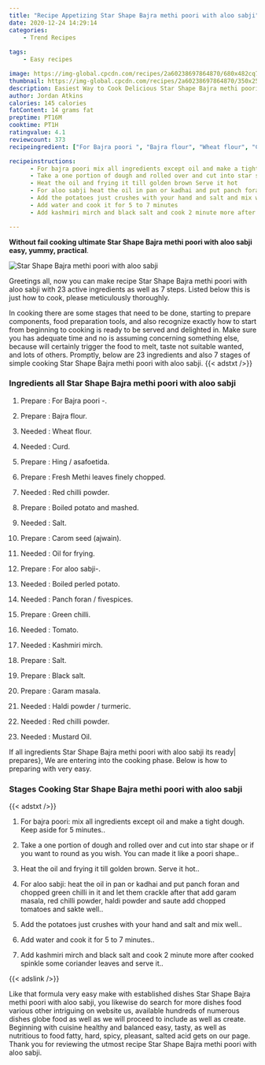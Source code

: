 ```yaml
---
title: "Recipe Appetizing Star Shape Bajra methi poori with aloo sabji"
date: 2020-12-24 14:29:14
categories:
    - Trend Recipes
    
tags:
    - Easy recipes

image: https://img-global.cpcdn.com/recipes/2a60238697864870/680x482cq70/star-shape-bajra-methi-poori-with-aloo-sabji-recipe-main-photo.jpg
thumbnail: https://img-global.cpcdn.com/recipes/2a60238697864870/350x250cq70/star-shape-bajra-methi-poori-with-aloo-sabji-recipe-main-photo.jpg
description: Easiest Way to Cook Delicious Star Shape Bajra methi poori with aloo sabji with 23 ingredients and 7 stages of easy cooking.
author: Jordan Atkins
calories: 145 calories
fatContent: 14 grams fat
preptime: PT16M
cooktime: PT1H
ratingvalue: 4.1
reviewcount: 373
recipeingredient: ["For Bajra poori ", "Bajra flour", "Wheat flour", "Curd", "Hing  asafoetida", "Fresh Methi leaves  finely chopped", "Red chilli powder", "Boiled potato and mashed", "Salt", "Carom seed ajwain", "Oil for frying", "For aloo sabji", "Boiled perled potato", "Panch foran  fivespices", "Green chilli", "Tomato", "Kashmiri mirch", "Salt", "Black salt", "Garam masala", "Haldi powder  turmeric", "Red chilli powder", "Mustard Oil"]

recipeinstructions: 
      - For bajra poori mix all ingredients except oil and make a tight dough Keep aside for 5 minutes 
      - Take a one portion of dough and rolled over and cut into star shape or if you want to round as you wish You can made it like a poori shape 
      - Heat the oil and frying it till golden brown Serve it hot 
      - For aloo sabji heat the oil in pan or kadhai and put panch foran and chopped green chilli in it and let them crackle after that add garam masala red chilli powder haldi powder and saute add chopped tomatoes and sakte well 
      - Add the potatoes just crushes with your hand and salt and mix well 
      - Add water and cook it for 5 to 7 minutes 
      - Add kashmiri mirch and black salt and cook 2 minute more after cooked spinkle some coriander leaves and serve it

---
```




**Without fail cooking ultimate Star Shape Bajra methi poori with aloo sabji easy, yummy, practical**. 


![Star Shape Bajra methi poori with aloo sabji](https://img-global.cpcdn.com/recipes/2a60238697864870/680x482cq70/star-shape-bajra-methi-poori-with-aloo-sabji-recipe-main-photo.jpg "Star Shape Bajra methi poori with aloo sabji")




Greetings all, now you can make recipe Star Shape Bajra methi poori with aloo sabji with 23 active ingredients as well as 7 steps. Listed below this is just how to cook, please meticulously thoroughly.

In cooking there are some stages that need to be done, starting to prepare components, food preparation tools, and also recognize exactly how to start from beginning to cooking is ready to be served and delighted in. Make sure you has adequate time and no is assuming concerning something else, because will certainly trigger the food to melt, taste not suitable wanted, and lots of others. Promptly, below are 23 ingredients and also 7 stages of simple cooking Star Shape Bajra methi poori with aloo sabji.
{{< adstxt />}}

### Ingredients all Star Shape Bajra methi poori with aloo sabji


1. Prepare  : For Bajra poori -.

1. Prepare  : Bajra flour.

1. Needed  : Wheat flour.

1. Needed  : Curd.

1. Prepare  : Hing / asafoetida.

1. Prepare  : Fresh Methi leaves  finely chopped.

1. Needed  : Red chilli powder.

1. Prepare  : Boiled potato and mashed.

1. Needed  : Salt.

1. Prepare  : Carom seed (ajwain).

1. Needed  : Oil for frying.

1. Prepare  : For aloo sabji-.

1. Needed  : Boiled perled potato.

1. Needed  : Panch foran / fivespices.

1. Prepare  : Green chilli.

1. Needed  : Tomato.

1. Needed  : Kashmiri mirch.

1. Prepare  : Salt.

1. Prepare  : Black salt.

1. Prepare  : Garam masala.

1. Needed  : Haldi powder / turmeric.

1. Needed  : Red chilli powder.

1. Needed  : Mustard Oil.



If all ingredients Star Shape Bajra methi poori with aloo sabji its ready| prepares}, We are entering into the cooking phase. Below is how to preparing with very easy.

### Stages Cooking Star Shape Bajra methi poori with aloo sabji

{{< adstxt />}}


1. For bajra poori: mix all ingredients except oil and make a tight dough. Keep aside for 5 minutes..



1. Take a one portion of dough and rolled over and cut into star shape or if you want to round as you wish. You can made it like a poori shape..



1. Heat the oil and frying it till golden brown. Serve it hot..



1. For aloo sabji: heat the oil in pan or kadhai and put panch foran and chopped green chilli in it and let them crackle after that add garam masala, red chilli powder, haldi powder and saute add chopped tomatoes and sakte well..



1. Add the potatoes just crushes with your hand and salt and mix well..



1. Add water and cook it for 5 to 7 minutes..



1. Add kashmiri mirch and black salt and cook 2 minute more after cooked spinkle some coriander leaves and serve it..





{{< adslink />}}

Like that formula very easy make with established dishes Star Shape Bajra methi poori with aloo sabji, you likewise do search for more dishes food various other intriguing on website us, available hundreds of numerous dishes globe food as well as we will proceed to include as well as create. Beginning with cuisine healthy and balanced easy, tasty, as well as nutritious to food fatty, hard, spicy, pleasant, salted acid gets on our page. Thank you for reviewing the utmost recipe Star Shape Bajra methi poori with aloo sabji.
